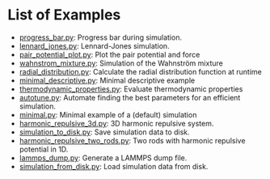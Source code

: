 # List of Examples

* [progress_bar.py](progress_bar.py): Progress bar during simulation.
* [lennard_jones.py](lennard_jones.py): Lennard-Jones simulation.
* [pair_potential_plot.py](pair_potential_plot.py): Plot the pair potential and force
* [wahnstrom_mixture.py](wahnstrom_mixture.py): Simulation of the Wahnström mixture
* [radial_distribution.py](radial_distribution.py): Calculate the radial distribution function at runtime
* [minimal_descriptive.py](minimal_descriptive.py): Minimal descriptive example
* [thermodynamic_properties.py](thermodynamic_properties.py): Evaluate thermodynamic properties
* [autotune.py](autotune.py): Automate finding the best parameters for an efficient simulation.
* [minimal.py](minimal.py): Minimal example of a (default) simulation
* [harmonic_repulsive_3d.py](harmonic_repulsive_3d.py): 3D harmonic repulsive system.
* [simulation_to_disk.py](simulation_to_disk.py): Save simulation data to disk.
* [harmonic_repulsive_two_rods.py](harmonic_repulsive_two_rods.py): Two rods with harmonic repulsive potential in 1D.
* [lammps_dump.py](lammps_dump.py): Generate a LAMMPS dump file.
* [simulation_from_disk.py](simulation_from_disk.py): Load simulation data from disk.

